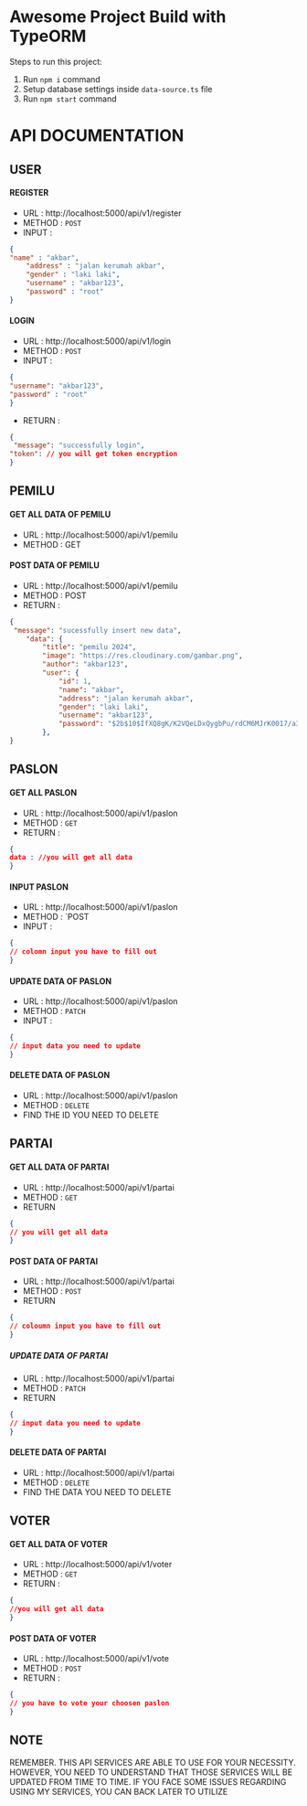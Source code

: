 # Awesome Project Build with TypeORM

Steps to run this project:

1. Run `npm i` command
2. Setup database settings inside `data-source.ts` file
3. Run `npm start` command


# API DOCUMENTATION

## USER
#### REGISTER
* URL : http://localhost:5000/api/v1/register
* METHOD : `POST`
* INPUT :
```json
{
"name" : "akbar",
    "address" : "jalan kerumah akbar",
    "gender" : "laki laki",
    "username" : "akbar123",
    "password" : "root"
}
```
#### LOGIN
* URL : http://localhost:5000/api/v1/login
* METHOD : `POST`
* INPUT :
```json
{
"username": "akbar123",
"password" : "root"
}
```
* RETURN :
```json
{
 "message": "successfully login",
"token": // you will get token encryption
}
```

## PEMILU 
#### GET ALL DATA OF PEMILU
* URL : http://localhost:5000/api/v1/pemilu
* METHOD : GET

#### POST DATA OF PEMILU
* URL : http://localhost:5000/api/v1/pemilu
* METHOD : POST
* RETURN :
```json
{
 "message": "sucessfully insert new data",
    "data": {
        "title": "pemilu 2024",
        "image": "https://res.cloudinary.com/gambar.png",
        "author": "akbar123",
        "user": {
            "id": 1,
            "name": "akbar",
            "address": "jalan kerumah akbar",
            "gender": "laki laki",
            "username": "akbar123",
            "password": "$2b$10$IfXQ8gK/K2VQeLDxQygbPu/rdCM6MJrK0017/a3bagns2WYioBQl2"
        },
}
```

## PASLON
#### GET ALL PASLON
* URL : http://localhost:5000/api/v1/paslon
* METHOD : `GET`
* RETURN :
```json
{
data : //you will get all data
}
```
#### INPUT PASLON
* URL : http://localhost:5000/api/v1/paslon
* METHOD : `POST
* INPUT :
```json
{
// colomn input you have to fill out
}
```

#### UPDATE DATA OF PASLON
* URL : http://localhost:5000/api/v1/paslon
* METHOD : `PATCH`
* INPUT :
```json
{
// input data you need to update
}
```

#### DELETE DATA OF PASLON
* URL : http://localhost:5000/api/v1/paslon
* METHOD : `DELETE`
* FIND THE ID YOU NEED TO DELETE


## PARTAI
#### GET ALL DATA OF PARTAI
* URL : http://localhost:5000/api/v1/partai
* METHOD : `GET`
* RETURN
```json
{
// you will get all data
}
```

#### POST DATA OF PARTAI
* URL : http://localhost:5000/api/v1/partai
* METHOD : `POST`
* RETURN
```json
{
// coloumn input you have to fill out
}
```

##### UPDATE DATA OF PARTAI
* URL : http://localhost:5000/api/v1/partai
* METHOD : `PATCH`
* RETURN
```json
{
// input data you need to update
}
```

#### DELETE DATA OF PARTAI
* URL : http://localhost:5000/api/v1/partai
* METHOD : `DELETE`
* FIND THE DATA YOU NEED TO DELETE

## VOTER

#### GET ALL DATA OF VOTER
* URL : http://localhost:5000/api/v1/voter
* METHOD : `GET`
* RETURN :
```json
{
//you will get all data
}
```

#### POST DATA OF VOTER
* URL : http://localhost:5000/api/v1/vote
* METHOD : `POST`
* RETURN :
```json
{
// you have to vote your choosen paslon
}
```

## NOTE
REMEMBER. THIS API SERVICES ARE ABLE TO USE FOR YOUR NECESSITY. HOWEVER, YOU NEED TO UNDERSTAND THAT THOSE SERVICES WILL BE UPDATED FROM TIME TO TIME. IF YOU FACE SOME ISSUES REGARDING USING MY SERVICES,
YOU CAN BACK LATER TO UTILIZE
























